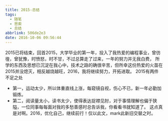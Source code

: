 ```yaml
---
title: 2015-总结
tags:
  - 随笔
  - 思索
  - 总结
abbrlink: 506de2e3
date: 2016-10-06 09:56:44
---
```

2015已将结束，回首2015，大学毕业的第一年，投入了我热爱的编程事业，曾彷徨，曾犹豫，时愤怒，时不甘，不过总算走了过来，一年的努力并无我白费，
所学的东西及思想已沉淀在我心中，技术之路的确很辛苦，但所幸这份热爱的火苗在2015并没熄灭，相反越烧越旺，2016，我将继续努力，开拓进取。
2015有两件不足之处
*   第一，运动太少，所以体重直线上涨，每窥镜自视，伤心不已，新一年必勤加锻炼。
*   第二，阅读量太小，读书太少，使得表达捉襟见肘，对于事情理解也偏于狭隘，一位同事每每面对我的多愁善感时总告诉我，你看看书就知道了。
    这点真是对啊。2016，优化自己，继续前行！仅以此文，mark此新旧交替之时。
